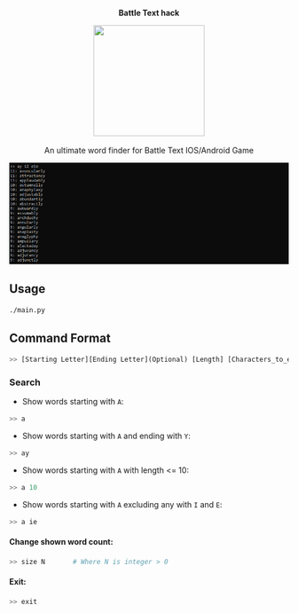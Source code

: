 **<p align="center">Battle Text hack</p>**

<p align="center">
  <img width="200" height="200" src="https://lh3.googleusercontent.com/ZrrkvK_GvQ1-YAfU9htQNPh5n8Zh5sL2DQHSuGy9PaoBJ-HCoX1Cfvr0j5C9MKqtKN4">
</p>


<p align="center">An ultimate word finder for Battle Text IOS/Android Game</p>
<p align="center">
  <img src="https://github.com/elmoiv/battletexthack/blob/master/example.png?raw=true">
</p>

## Usage
```bash
./main.py
```
## Command Format
```python
>> [Starting Letter][Ending Letter](Optional) [Length] [Characters_to_exclude]
```

### Search

  - Show words starting with `A`:
```python
>> a
```
  - Show words starting with `A` and ending with `Y`:
```python
>> ay
```
  - Show words starting with `A` with length <= 10:
```python
>> a 10
```
  - Show words starting with `A` excluding any with `I` and `E`:
```python
>> a ie
```
#### Change shown word count:
```python
>> size N       # Where N is integer > 0
```
#### Exit:
```python
>> exit
```
